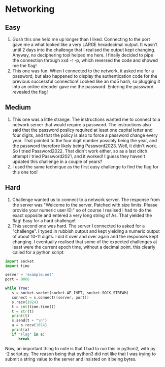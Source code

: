 # Networking

## Easy
1. Gosh this one held me up longer than I liked. Connecting to the port gave me a what looked like a very LARGE hexadecimal output. It wasn't until 2 days into the challenge that I realised the output kept changing. Anyway, no deciphering tool helped me here. I finally decided to pipe the connection through xxd -r -p, which reversed the code and showed me the flag!
2. This one was fun. When I connected to the network, it asked me for a password, but also happened to display the authentication code for the previous successful connection! Looked like an md5 hash, so plugging it into an online decoder gave me the password. Entering the password revealed the flag!
   

## Medium
1. This one was a little strange. The instructions wanted me to connect to a network server that would require a password. The instructions also said that the password poslicy required at least one capital letter and four digits, and that the policy is also to force a password change every year. That pointed to the four digit number possibly being the year, and the password therefore likely being Password2023. Well, it didn't work. So I tried Password2022. That didn't work either, so as a last ditch attempt I tried Password2021, and it worked! I guess they haven't updated this challenge in a couple of years?
2. I used the same technique as the first easy challenge to find the flag for this one too! 

## Hard
1. Challenge wanted us to connect to a network server. The response from the server was "Welcome to the server. Patched with size limits. Please provide your numeric user ID:" so of course I realised I had to do the exact opposite and entered a very long string of As. That yielded the flag! Easy for a hard challenge!
2. This second one was hard. The server I connected to asked for a "challenge". I typed in rubbish output and kept yielding a numeric output of about 10-11 digits. I did it over and over again and the responses kept changing. I eventually realised that some of the expected challenges at least were the current epoch time, without a decimal point. this clearly called for a python script:

```python
import socket
import time

server = 'example.net'
port = 0000

while True:
   s = socket.socket(socket.AF_INET, socket.SOCK_STREAM)
   connect = s.connect((server, port))
   s.recv(1024)
   t = int(time.time())
   t = str(t)
   print(t)
   s.send(t + "\n")
   a = s.recv(1024)
   print(a)
   if "Flag" in a:
      break
```
Now, an important thing to note is that I had to run this in python2, with py -2 script.py. The reason being that python3 did not like that I was trying to submit a string value to the server and insisted on it being bytes.
